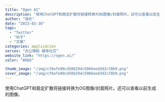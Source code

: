 ```yaml
---
title: "Ogen AI"
description: "使用ChatGPT和稳定扩散将链接转换为OG图像/封面照片。还可以查看以前生成的图像。"
author: "瑞东"
date: "2023-03-30"
tags:
  - "Twitter"
  - "帖子"
  - "文案"
categories: application
series: "办公辅助 媒体社交"
website_link: "https://ogen.ai/"
color: "#666"

thumb_image: "/img/cf8afe90cd586294c5966eed3d2cf8b9.png"
cover_image: "/img/cf8afe90cd586294c5966eed3d2cf8b9.png"
---
```


使用ChatGPT和稳定扩散将链接转换为OG图像/封面照片。还可以查看以前生成的图像。